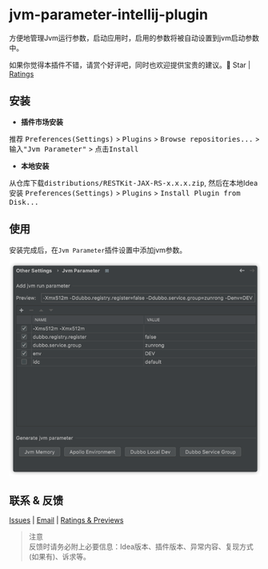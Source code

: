 # jvm-parameter-intellij-plugin

方便地管理Jvm运行参数，启动应用时，启用的参数将被自动设置到jvm启动参数中。

如果你觉得本插件不错，请赏个好评吧，同时也欢迎提供宝贵的建议。🌟 Star | [Ratings](https://plugins.jetbrains.com/plugin/13204-jvm-parameter/reviews)


## 安装
- **插件市场安装**

推荐 <kbd>Preferences(Settings)</kbd> > <kbd>Plugins</kbd> > <kbd>Browse repositories...</kbd> > <kbd>输入"Jvm Parameter"</kbd> > <kbd>点击Install</kbd>

- **本地安装**

从仓库下载<kbd>distributions/RESTKit-JAX-RS-x.x.x.zip</kbd>, 然后在本地Idea安装 <kbd>Preferences(Settings)</kbd> > <kbd>Plugins</kbd> > <kbd>Install Plugin from Disk...</kbd>


## 使用
安装完成后，在`Jvm Parameter`插件设置中添加jvm参数。

![setting](./images/setting.png)


## 联系 & 反馈
[Issues](https://github.com/huzunrong/jvm-parameter-intellij-plugin/issues) | [Email](mailto:huzunrong@foxmail.com) | [Ratings & Previews](https://plugins.jetbrains.com/plugin/13204-jvm-parameter/reviews)

> 注意  
> 反馈时请务必附上必要信息：Idea版本、插件版本、异常内容、复现方式(如果有)、诉求等。
